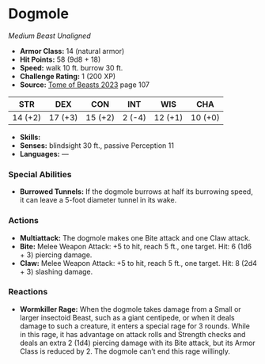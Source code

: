 # Dogmole

*Medium* *Beast* *Unaligned*

- **Armor Class:** 14 (natural armor)
- **Hit Points:** 58 (9d8 + 18)
- **Speed:** walk 10 ft. burrow 30 ft.
- **Challenge Rating:** 1 (200 XP)
- **Source:** [Tome of Beasts 2023](https://koboldpress.com/kpstore/product/tome-of-beasts-1-2023-edition/) page 107

| STR | DEX | CON | INT | WIS | CHA |
| --- | --- | --- | --- | --- | --- |
| 14 (+2) | 17 (+3) | 15 (+2) | 2 (-4) | 12 (+1) | 10 (+0) |

- **Skills:** 
- **Senses:** blindsight 30 ft., passive Perception 11
- **Languages:** —

### Special Abilities

- **Burrowed Tunnels:** If the dogmole burrows at half its burrowing speed, it can leave a 5-foot diameter tunnel in its wake.

### Actions

- **Multiattack:** The dogmole makes one Bite attack and one Claw attack.
- **Bite:** Melee Weapon Attack: +5 to hit, reach 5 ft., one target. Hit: 6 (1d6 + 3) piercing damage.
- **Claw:** Melee Weapon Attack: +5 to hit, reach 5 ft., one target. Hit: 8 (2d4 + 3) slashing damage.

### Reactions

- **Wormkiller Rage:** When the dogmole takes damage from a Small or larger insectoid Beast, such as a giant centipede, or when it deals damage to such a creature, it enters a special rage for 3 rounds. While in this rage, it has advantage on attack rolls and Strength checks and deals an extra 2 (1d4) piercing damage with its Bite attack, but its Armor Class is reduced by 2. The dogmole can’t end this rage willingly.
